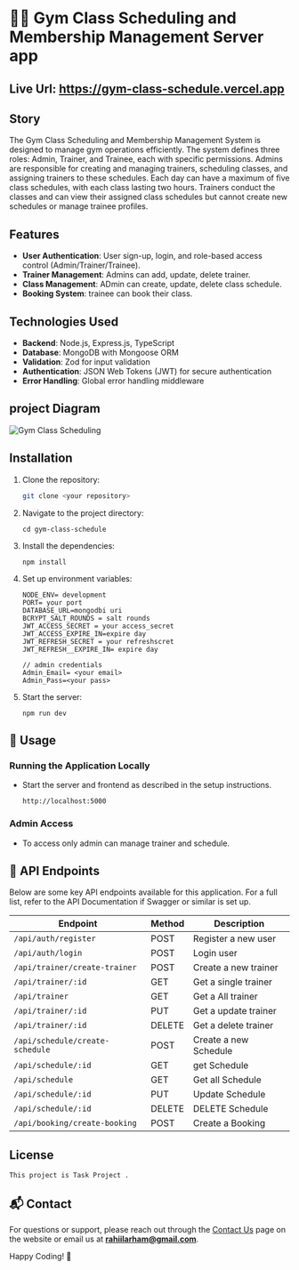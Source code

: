 # 🧘‍♂️ Gym Class Scheduling and Membership Management Server app

## Live Url: https://gym-class-schedule.vercel.app

## Story

The Gym Class Scheduling and Membership Management System is designed to manage gym operations efficiently. The system defines three roles: Admin, Trainer, and Trainee, each with specific permissions. Admins are responsible for creating and managing trainers, scheduling classes, and assigning trainers to these schedules. Each day can have a maximum of five class schedules, with each class lasting two hours. Trainers conduct the classes and can view their assigned class schedules but cannot create new schedules or manage trainee profiles.

## Features

- **User Authentication**: User sign-up, login, and role-based access control (Admin/Trainer/Trainee).
- **Trainer Management**: Admins can add, update, delete trainer.
- **Class Management**: ADmin can create, update, delete class schedule.
- **Booking System**: trainee can book their class.

## Technologies Used

- **Backend**: Node.js, Express.js, TypeScript
- **Database**: MongoDB with Mongoose ORM
- **Validation**: Zod for input validation
- **Authentication**: JSON Web Tokens (JWT) for secure authentication
- **Error Handling**: Global error handling middleware

## project Diagram
![Gym Class Scheduling]('./ProjectDiagram.png')

## Installation

1. Clone the repository:

   ```bash
   git clone <your repository>

    ```
2. Navigate to the project directory:
    ``` 
    cd gym-class-schedule
    ```
3. Install the dependencies:
    ``` 
    npm install
    ```
4. Set up environment variables:
    ```example
    NODE_ENV= development
    PORT= your port
    DATABASE_URL=mongodbi uri
    BCRYPT_SALT_ROUNDS = salt rounds
    JWT_ACCESS_SECRET = your access_secret
    JWT_ACCESS_EXPIRE_IN=expire day
    JWT_REFRESH_SECRET = your refreshscret
    JWT_REFRESH__EXPIRE_IN= expire day

    // admin credentials
    Admin_Email= <your email>
    Admin_Pass=<your pass>
    ```
5. Start the server:
    ```
    npm run dev
    ```
## 🚀 Usage

### Running the Application Locally
- Start the server and frontend as described in the setup instructions.
    ```
    http://localhost:5000
    ```

### Admin Access
- To access only admin can manage trainer and schedule.

## 🔗 API Endpoints

Below are some key API endpoints available for this application. For a full list, refer to the API Documentation if Swagger or similar is set up.

| Endpoint                       | Method | Description                   |
|--------------------------------|--------|-------------------------------|
| `/api/auth/register`           | POST   | Register a new user           |
| `/api/auth/login`              | POST   | Login user                    |
| `/api/trainer/create-trainer`  | POST   | Create a new trainer          |
| `/api/trainer/:id`             | GET    | Get a single trainer          |
| `/api/trainer`                 | GET    | Get a All trainer             |
| `/api/trainer/:id`             | PUT    | Get a update trainer          |
| `/api/trainer/:id`             | DELETE | Get a delete trainer          |
| `/api/schedule/create-schedule`| POST   | Create a new Schedule         |
| `/api/schedule/:id`            | GET    | get Schedule                  |
| `/api/schedule`                | GET    | Get all Schedule              |
| `/api/schedule/:id`            | PUT    | Update Schedule               |
| `/api/schedule/:id`            | DELETE | DELETE Schedule               |
| `/api/booking/create-booking`  | POST   | Create a Booking              |

## License
    This project is Task Project .

## 📬 Contact

For questions or support, please reach out through the [Contact Us](#) page on the website or email us at **rahiilarham@gmail.com**.

Happy Coding! 🥘